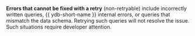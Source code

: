 **Errors that cannot be fixed with a retry** (non-retryable) include incorrectly written queries, {{ ydb-short-name }} internal errors, or queries that mismatch the data schema. Retrying such queries will not resolve the issue. Such situations require developer attention.

